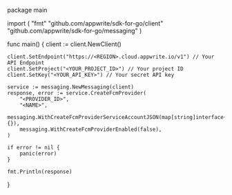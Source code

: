 package main

import (
    "fmt"
    "github.com/appwrite/sdk-for-go/client"
    "github.com/appwrite/sdk-for-go/messaging"
)

func main() {
    client := client.NewClient()

    client.SetEndpoint("https://<REGION>.cloud.appwrite.io/v1") // Your API Endpoint
    client.SetProject("<YOUR_PROJECT_ID>") // Your project ID
    client.SetKey("<YOUR_API_KEY>") // Your secret API key

    service := messaging.NewMessaging(client)
    response, error := service.CreateFcmProvider(
        "<PROVIDER_ID>",
        "<NAME>",
        messaging.WithCreateFcmProviderServiceAccountJSON(map[string]interface{}{}),
        messaging.WithCreateFcmProviderEnabled(false),
    )

    if error != nil {
        panic(error)
    }

    fmt.Println(response)
}
